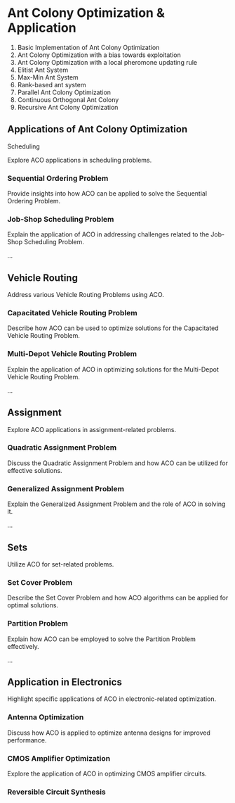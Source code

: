 # Ant Colony Optimization & Application

1. Basic Implementation of Ant Colony Optimization
2. Ant Colony Optimization with a bias towards exploitation
3. Ant Colony Optimization with a local pheromone updating rule
4. Elitist Ant System
5. Max-Min Ant System
6. Rank-based ant system
7. Parallel Ant Colony Optimization
8. Continuous Orthogonal Ant Colony
9. Recursive Ant Colony Optimization

## Applications of Ant Colony Optimization

Scheduling

Explore ACO applications in scheduling problems.

### Sequential Ordering Problem

Provide insights into how ACO can be applied to solve the Sequential Ordering Problem.

### Job-Shop Scheduling Problem

Explain the application of ACO in addressing challenges related to the Job-Shop Scheduling Problem.

...

## Vehicle Routing

Address various Vehicle Routing Problems using ACO.

### Capacitated Vehicle Routing Problem

Describe how ACO can be used to optimize solutions for the Capacitated Vehicle Routing Problem.

### Multi-Depot Vehicle Routing Problem

Explain the application of ACO in optimizing solutions for the Multi-Depot Vehicle Routing Problem.

...

## Assignment

Explore ACO applications in assignment-related problems.

### Quadratic Assignment Problem

Discuss the Quadratic Assignment Problem and how ACO can be utilized for effective solutions.

### Generalized Assignment Problem

Explain the Generalized Assignment Problem and the role of ACO in solving it.

...

## Sets

Utilize ACO for set-related problems.

### Set Cover Problem

Describe the Set Cover Problem and how ACO algorithms can be applied for optimal solutions.

### Partition Problem

Explain how ACO can be employed to solve the Partition Problem effectively.

...

## Application in Electronics

Highlight specific applications of ACO in electronic-related optimization.

### Antenna Optimization

Discuss how ACO is applied to optimize antenna designs for improved performance.

### CMOS Amplifier Optimization

Explore the application of ACO in optimizing CMOS amplifier circuits.

### Reversible Circuit Synthesis
